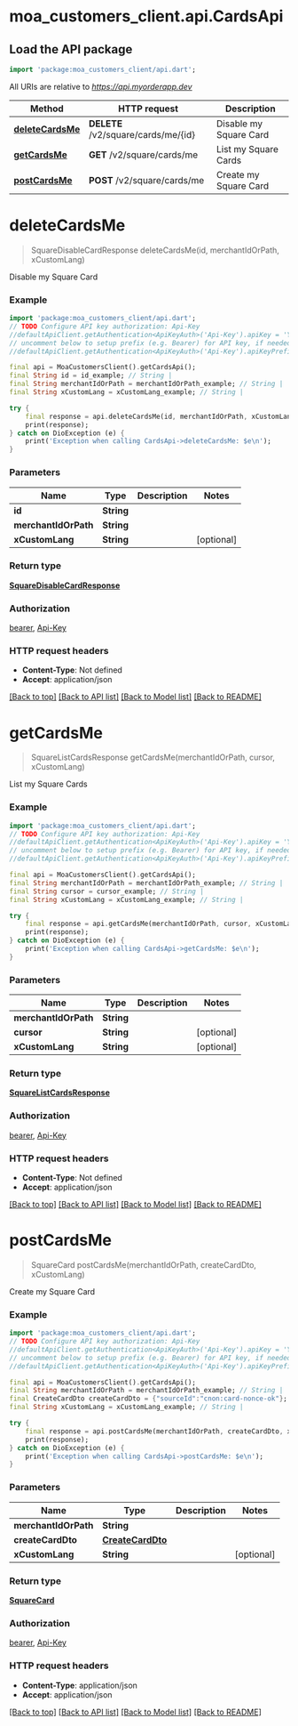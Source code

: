 # moa_customers_client.api.CardsApi

## Load the API package
```dart
import 'package:moa_customers_client/api.dart';
```

All URIs are relative to *https://api.myorderapp.dev*

Method | HTTP request | Description
------------- | ------------- | -------------
[**deleteCardsMe**](CardsApi.md#deletecardsme) | **DELETE** /v2/square/cards/me/{id} | Disable my Square Card
[**getCardsMe**](CardsApi.md#getcardsme) | **GET** /v2/square/cards/me | List my Square Cards
[**postCardsMe**](CardsApi.md#postcardsme) | **POST** /v2/square/cards/me | Create my Square Card


# **deleteCardsMe**
> SquareDisableCardResponse deleteCardsMe(id, merchantIdOrPath, xCustomLang)

Disable my Square Card

### Example
```dart
import 'package:moa_customers_client/api.dart';
// TODO Configure API key authorization: Api-Key
//defaultApiClient.getAuthentication<ApiKeyAuth>('Api-Key').apiKey = 'YOUR_API_KEY';
// uncomment below to setup prefix (e.g. Bearer) for API key, if needed
//defaultApiClient.getAuthentication<ApiKeyAuth>('Api-Key').apiKeyPrefix = 'Bearer';

final api = MoaCustomersClient().getCardsApi();
final String id = id_example; // String | 
final String merchantIdOrPath = merchantIdOrPath_example; // String | 
final String xCustomLang = xCustomLang_example; // String | 

try {
    final response = api.deleteCardsMe(id, merchantIdOrPath, xCustomLang);
    print(response);
} catch on DioException (e) {
    print('Exception when calling CardsApi->deleteCardsMe: $e\n');
}
```

### Parameters

Name | Type | Description  | Notes
------------- | ------------- | ------------- | -------------
 **id** | **String**|  | 
 **merchantIdOrPath** | **String**|  | 
 **xCustomLang** | **String**|  | [optional] 

### Return type

[**SquareDisableCardResponse**](SquareDisableCardResponse.md)

### Authorization

[bearer](../README.md#bearer), [Api-Key](../README.md#Api-Key)

### HTTP request headers

 - **Content-Type**: Not defined
 - **Accept**: application/json

[[Back to top]](#) [[Back to API list]](../README.md#documentation-for-api-endpoints) [[Back to Model list]](../README.md#documentation-for-models) [[Back to README]](../README.md)

# **getCardsMe**
> SquareListCardsResponse getCardsMe(merchantIdOrPath, cursor, xCustomLang)

List my Square Cards

### Example
```dart
import 'package:moa_customers_client/api.dart';
// TODO Configure API key authorization: Api-Key
//defaultApiClient.getAuthentication<ApiKeyAuth>('Api-Key').apiKey = 'YOUR_API_KEY';
// uncomment below to setup prefix (e.g. Bearer) for API key, if needed
//defaultApiClient.getAuthentication<ApiKeyAuth>('Api-Key').apiKeyPrefix = 'Bearer';

final api = MoaCustomersClient().getCardsApi();
final String merchantIdOrPath = merchantIdOrPath_example; // String | 
final String cursor = cursor_example; // String | 
final String xCustomLang = xCustomLang_example; // String | 

try {
    final response = api.getCardsMe(merchantIdOrPath, cursor, xCustomLang);
    print(response);
} catch on DioException (e) {
    print('Exception when calling CardsApi->getCardsMe: $e\n');
}
```

### Parameters

Name | Type | Description  | Notes
------------- | ------------- | ------------- | -------------
 **merchantIdOrPath** | **String**|  | 
 **cursor** | **String**|  | [optional] 
 **xCustomLang** | **String**|  | [optional] 

### Return type

[**SquareListCardsResponse**](SquareListCardsResponse.md)

### Authorization

[bearer](../README.md#bearer), [Api-Key](../README.md#Api-Key)

### HTTP request headers

 - **Content-Type**: Not defined
 - **Accept**: application/json

[[Back to top]](#) [[Back to API list]](../README.md#documentation-for-api-endpoints) [[Back to Model list]](../README.md#documentation-for-models) [[Back to README]](../README.md)

# **postCardsMe**
> SquareCard postCardsMe(merchantIdOrPath, createCardDto, xCustomLang)

Create my Square Card

### Example
```dart
import 'package:moa_customers_client/api.dart';
// TODO Configure API key authorization: Api-Key
//defaultApiClient.getAuthentication<ApiKeyAuth>('Api-Key').apiKey = 'YOUR_API_KEY';
// uncomment below to setup prefix (e.g. Bearer) for API key, if needed
//defaultApiClient.getAuthentication<ApiKeyAuth>('Api-Key').apiKeyPrefix = 'Bearer';

final api = MoaCustomersClient().getCardsApi();
final String merchantIdOrPath = merchantIdOrPath_example; // String | 
final CreateCardDto createCardDto = {"sourceId":"cnon:card-nonce-ok"}; // CreateCardDto | 
final String xCustomLang = xCustomLang_example; // String | 

try {
    final response = api.postCardsMe(merchantIdOrPath, createCardDto, xCustomLang);
    print(response);
} catch on DioException (e) {
    print('Exception when calling CardsApi->postCardsMe: $e\n');
}
```

### Parameters

Name | Type | Description  | Notes
------------- | ------------- | ------------- | -------------
 **merchantIdOrPath** | **String**|  | 
 **createCardDto** | [**CreateCardDto**](CreateCardDto.md)|  | 
 **xCustomLang** | **String**|  | [optional] 

### Return type

[**SquareCard**](SquareCard.md)

### Authorization

[bearer](../README.md#bearer), [Api-Key](../README.md#Api-Key)

### HTTP request headers

 - **Content-Type**: application/json
 - **Accept**: application/json

[[Back to top]](#) [[Back to API list]](../README.md#documentation-for-api-endpoints) [[Back to Model list]](../README.md#documentation-for-models) [[Back to README]](../README.md)

